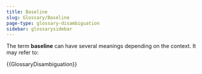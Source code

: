 ```yaml
---
title: Baseline
slug: Glossary/Baseline
page-type: glossary-disambiguation
sidebar: glossarysidebar
---
```



The term **baseline** can have several meanings depending on the context. It may refer to:

{{GlossaryDisambiguation}}
